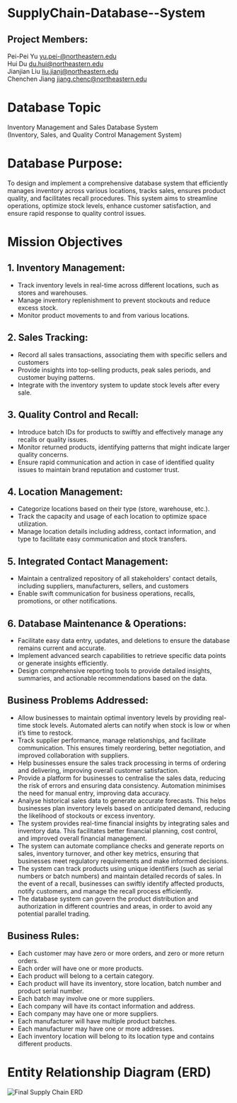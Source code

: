 # SupplyChain-Database--System


## Project Members: 
Pei-Pei Yu yu.pei-@northeastern.edu  
Hui Du du.hui@northeastern.edu  
Jianjian Liu liu.jianj@northeastern.edu  
Chenchen Jiang jiang.chenc@northeastern.edu



# Database Topic

Inventory Management and Sales Database System   
(Inventory, Sales, and Quality Control Management System)

# Database Purpose: 

To design and implement a comprehensive database system that efficiently manages inventory across various locations, tracks sales, ensures product quality, and facilitates recall procedures. This system aims to streamline operations, optimize stock levels, enhance customer satisfaction, and ensure rapid response to quality control issues.

# Mission Objectives 

## 1. Inventory Management:
* Track inventory levels in real-time across different locations, such as stores and warehouses.
* Manage inventory replenishment to prevent stockouts and reduce excess stock.
* Monitor product movements to and from various locations.

## 2. Sales Tracking:
* Record all sales transactions, associating them with specific sellers and customers
* Provide insights into top-selling products, peak sales periods, and customer buying patterns.
* Integrate with the inventory system to update stock levels after every sale.

## 3. Quality Control and Recall:
* Introduce batch IDs for products to swiftly and effectively manage any recalls or quality issues.
* Monitor returned products, identifying patterns that might indicate larger quality concerns.
* Ensure rapid communication and action in case of identified quality issues to maintain brand reputation and customer trust.

## 4. Location Management:
* Categorize locations based on their type (store, warehouse, etc.).
* Track the capacity and usage of each location to optimize space utilization.
* Manage location details including address, contact information, and type to facilitate easy communication and stock transfers.

## 5. Integrated Contact Management:
* Maintain a centralized repository of all stakeholders' contact details, including suppliers, manufacturers, sellers, and customers
* Enable swift communication for business operations, recalls, promotions, or other notifications.

## 6. Database Maintenance & Operations:
* Facilitate easy data entry, updates, and deletions to ensure the database remains current and accurate.
* Implement advanced search capabilities to retrieve specific data points or generate insights efficiently.
* Design comprehensive reporting tools to provide detailed insights, summaries, and actionable recommendations based on the data.

## Business Problems Addressed: 

* Allow businesses to maintain optimal inventory levels by providing real-time stock levels. Automated alerts can notify when stock is low or when it’s time to restock.
* Track supplier performance, manage relationships, and facilitate communication. This ensures timely reordering, better negotiation, and improved collaboration with suppliers.
* Help businesses ensure the sales track processing in terms of ordering and delivering, improving overall customer satisfaction.
* Provide a platform for businesses to centralise the sales data, reducing the risk of errors and ensuring data consistency. Automation minimises the need for manual entry, improving data accuracy.
* Analyse historical sales data to generate accurate forecasts. This helps businesses plan inventory levels based on anticipated demand, reducing the likelihood of stockouts or excess inventory.
* The system provides real-time financial insights by integrating sales and inventory data. This facilitates better financial planning, cost control, and improved overall financial management.
* The system can automate compliance checks and generate reports on sales, inventory turnover, and other key metrics, ensuring that businesses meet regulatory requirements and make informed decisions.
* The system can track products using unique identifiers (such as serial numbers or batch numbers) and maintain detailed records of sales. In the event of a recall, businesses can swiftly identify affected products, notify customers, and manage the recall process efficiently.
* The database system can govern the product distribution and authorization in different countries and areas, in order to avoid any potential parallel trading. 

## Business Rules: 

* Each customer may have zero or more orders, and zero or more return orders.
* Each order will have one or more products.
* Each product will belong to a certain category.
* Each product will have its inventory, store location, batch number and product serial number.
* Each batch may involve one or more suppliers.
* Each company will have its contact information and address.
* Each company may have one or more suppliers.
* Each manufacturer will have multiple product batches.
* Each manufacturer may have one or more addresses. 
* Each inventory location will belong to its location type and contains different products.


# Entity Relationship Diagram (ERD)


![Final Supply Chain ERD](https://github.com/jyu7771992/SupplyChain-Database--System/assets/122926291/77e44192-475c-4b85-b639-bff286093721)
